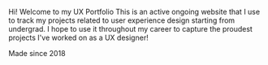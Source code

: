 Hi!
Welcome to my UX Portfolio
This is an active ongoing website that I use to track my projects related to user experience design starting from undergrad. 
I hope to use it throughout my career to capture the proudest projects I've worked on as a UX designer!

Made since 2018
